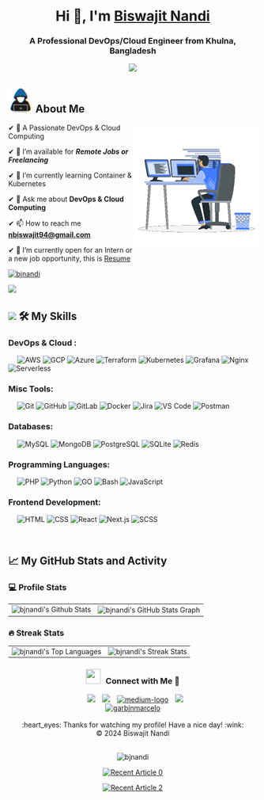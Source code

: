 <h1 align="center">Hi 👋, I'm <a href="http://biswajitnandi.com/" target="blank">
Biswajit Nandi</a></h1>
<h3 align="center">A Professional DevOps/Cloud Engineer from Khulna, Bangladesh</h3>
<p align="center">
  <a href="https://github.com/DenverCoder1/readme-typing-svg"><img src="https://readme-typing-svg.herokuapp.com?font=Time+New+Roman&color=cyan&size=25&center=true&vCenter=true&width=600&height=100&lines=Experience+With.......;AWS,+GCP,+Kubernetes,+Container,+CICD,;+Terraform,+Jenkins,+Linux,+Microservices;Also+a+Active+Learner/Researcher,;Love+to+learn+new+Stuffs+&hearts;++"></a>
</p>

## <picture><img src = "https://github.com/0xAbdulKhalid/0xAbdulKhalid/raw/main/assets/mdImages/about_me.gif" width = 50px></picture> **About Me**

<picture> <img align="right" src="https://github.com/0xAbdulKhalid/0xAbdulKhalid/raw/main/assets/mdImages/Right_Side.gif" width = 250px></picture>

 ✔ 🔭 A Passionate DevOps & Cloud Computing

✔ 🤝 I’m available for <i>**Remote Jobs or Freelancing**</i>

✔ 🌱 I’m currently learning Container & Kubernetes 

✔ 💬 Ask me about **DevOps & Cloud Computing**

✔ 📫 How to reach me **nbiswajit94@gmail.com**

✔ 📄 I’m currently open for an Intern or a new job opportunity, this is <a href="https://docs.google.com/document/d/1LqSeDYJvSjLPAVBmXPM_AyDjGmutVpYdd5u3OTpSnME/edit?usp=share_link" target="blank">Resume</a>
<br/>
<p align="left"> <a href="https://www.linkedin.com/in/bjnandi/" target="_blank" ><img src="https://img.shields.io/twitter/follow/ Biswajit nandi?logo=linkedin&style=for-the-badge" alt="bjnandi" /></a> </p>

<img src="https://user-images.githubusercontent.com/73097560/115834477-dbab4500-a447-11eb-908a-139a6edaec5c.gif"><br>

## <img src="https://media2.giphy.com/media/QssGEmpkyEOhBCb7e1/giphy.gif?cid=ecf05e47a0n3gi1bfqntqmob8g9aid1oyj2wr3ds3mg700bl&rid=giphy.gif" width ="25"><b> 🛠️ My Skills</b>
  
  
###  DevOps & Cloud :
&emsp;
![AWS](https://img.shields.io/badge/-AWS-000?&logo=Amazon-AWS)
![GCP](https://img.shields.io/badge/-GCP-000?&logo=Google-Cloud)
![Azure](https://img.shields.io/badge/-Azure-000?&logo=Microsoft-Azure)
![Terraform](https://img.shields.io/badge/-Terraform-000?&logo=Terraform)
![Kubernetes](https://img.shields.io/badge/-Kubernetes-000?&logo=Kubernetes)
![Grafana](https://img.shields.io/badge/-Grafana-000?&logo=Grafana)
![Nginx](https://img.shields.io/badge/-Nginx-000?&logo=Nginx)
![Serverless](https://img.shields.io/badge/-Serverless-000?&logo=Serverless)
  
### Misc Tools:
&emsp;
![Git](https://img.shields.io/badge/-Git-000?&logo=Git)
![GitHub](https://img.shields.io/badge/-GitHub-000?&logo=GitHub)
![GitLab](https://img.shields.io/badge/-GitLab-000?&logo=GitLab)
![Docker](https://img.shields.io/badge/-Docker-000?&logo=Docker)
![Jira](https://img.shields.io/badge/-Jira-000?&logo=Jira)
![VS Code](https://img.shields.io/badge/-VS%20Code-000?&logo=Visual-Studio-Code)
![Postman](https://img.shields.io/badge/-Postman-000?&logo=Postman)
  
### Databases:
&emsp;
![MySQL](https://img.shields.io/badge/-MySQL-000?&logo=MySQL)
![MongoDB](https://img.shields.io/badge/-MongoDB-000?&logo=MongoDB)
![PostgreSQL](https://img.shields.io/badge/-PostgreSQL-000?&logo=PostgreSQL)
![SQLite](https://img.shields.io/badge/-SQLite-000?&logo=SQLite)
![Redis](https://img.shields.io/badge/-Redis-000?&logo=Redis)
  
  
### Programming Languages:
&emsp;
![PHP](https://img.shields.io/badge/-PHP-000?&logo=PHP)
![Python](https://img.shields.io/badge/-Python-000?&logo=Python)
![GO](https://img.shields.io/badge/-GO-000?&logo=Go)
![Bash](https://img.shields.io/badge/-Bash-000?&logo=GNU-Bash)
![JavaScript](https://img.shields.io/badge/-JavaScript-000?&logo=JavaScript)
  
### Frontend Development:
&emsp;
![HTML](https://img.shields.io/badge/-HTML-000?&logo=HTML5)
![CSS](https://img.shields.io/badge/-CSS-000?&logo=CSS3)
![React](https://img.shields.io/badge/-React-000?&logo=React)
![Next.js](https://img.shields.io/badge/-Next.js-000?&logo=Next.js)
![SCSS](https://img.shields.io/badge/-SCSS-000?&logo=Sass)

&emsp;
## 📈 My GitHub Stats and Activity

### 💻 Profile Stats


<table >
 <tr>
    <td><img alt="bjnandi's Github Stats" src="https://github-readme-stats.vercel.app/api/?username=bjnandi&show_icons=true&include_all_commits=true&count_private=true&theme=radical" height="190px" /></td>
    <td><img align="center"   src="https://github-profile-summary-cards.vercel.app/api/cards/profile-details?username=bjnandi&theme=radical&hide_border=true)](https://github.com/bjnandi" alt="bjnandi's GitHub Stats Graph"  /></td>
 </tr>

</table>


### 🔥 Streak Stats
<table >
 <tr>
    <td><img alt="bjnandi's Top Languages" src="https://github-readme-stats.vercel.app/api/top-langs/?username=bjnandi&langs_count=8&layout=compact&theme=radical" height="190px" /></td>
    <td><img alt="bjnandi's Streak Stats" src="https://github-readme-streak-stats.herokuapp.com/?user=bjnandi&theme=radical" height="190px"/> </td>
 </tr>
</table>

<div align="center">
<h3 align="center" > <img src="https://media.giphy.com/media/iY8CRBdQXODJSCERIr/giphy.gif" width="30" height="30" style="margin-right: 10px;">Connect with Me 🤝 </h3>


       
   <a style="margin-left: 10px;"  target="_blank" href="https://www.linkedin.com/in/bjnandi/">
			<img src="https://img.icons8.com/plasticine/x/linkedin.png"></a>
	
   <a style="margin-left: 10px;"  target="_blank" href="https://www.facebook.com/bjnandi/">
			<img src="https://img.icons8.com/plasticine/x/facebook-new.png"></a>

 <a style="margin-left: 10px; margin-top: 15px;" target="_blank" href="https://medium.com/@bjnandi">
  			 <img width="75px" height="75px" src="https://img.icons8.com/stickers/100/medium-logo.png" alt="medium-logo"/></a>

  <a style="margin-left: 10px;" target="_blank" href="https://biswajitnandi.com/">
			<img src="https://img.icons8.com/stickers/1x/domain.png" ></a>
	
<div align="center">  
<a href="https://www.buymeacoffee.com/bjnandi" target="_blank"><img src="https://cdn.buymeacoffee.com/buttons/v2/default-yellow.png" height="45" width="170" alt="garbinmarcelo" /></a>
</div>
<br>
<div align="center">
  :heart_eyes: Thanks for watching my profile! Have a nice day! :wink: <br/>
  &copy; 2024 Biswajit Nandi
</div>
<br>
 <p align="center"> <img src="https://komarev.com/ghpvc/?username=bjnandi&label=Profile%20Views&color=0e75b6&style=flat&color=brightgreen" alt="bjnandi" /> </p>


  <a target="_blank" href="https://github-readme-medium-recent-article.vercel.app/medium/@imantumorang/0"><img src="https://github-readme-medium-recent-article.vercel.app/medium/@imantumorang/0" alt="Recent Article 0"> 

<a target="_blank" href="https://github-readme-medium-recent-article.vercel.app/medium/@imantumorang/2"><img src="https://github-readme-medium-recent-article.vercel.app/medium/@imantumorang/2" alt="Recent Article 2"> 

